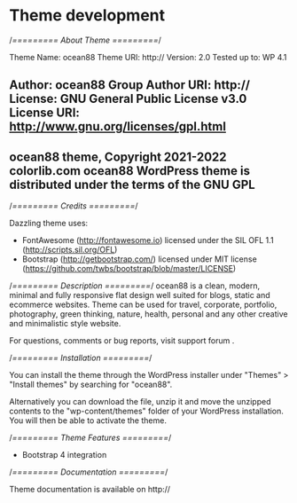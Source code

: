 # Theme development
/*========= About Theme =========*/

Theme Name: ocean88
Theme URI: http://
Version: 2.0
Tested up to: WP 4.1

Author: ocean88 Group
Author URI: http://
License: GNU General Public License v3.0
License URI: http://www.gnu.org/licenses/gpl.html
-------------------------------------------------------
ocean88 theme, Copyright 2021-2022 colorlib.com
ocean88 WordPress theme is distributed under the terms of the GNU GPL
-------------------------------------------------------

/*========= Credits =========*/

Dazzling theme uses:

* FontAwesome (http://fontawesome.io) licensed under the SIL OFL 1.1 (http://scripts.sil.org/OFL)
* Bootstrap (http://getbootstrap.com/) licensed under MIT license (https://github.com/twbs/bootstrap/blob/master/LICENSE)

/*========= Description =========*/
ocean88 is a clean, modern, minimal and fully responsive flat design well suited for blogs,
 static and ecommerce websites. Theme can be used for travel, corporate, portfolio, photography, green thinking, nature, health,
 personal and any other creative and minimalistic style website. 

For questions, comments or bug reports, visit   	support forum .

/*========= Installation =========*/

You can install the theme through the WordPress installer under "Themes" > "Install themes" by searching for "ocean88".

Alternatively you can download the file, unzip it and move the unzipped contents to the "wp-content/themes" folder 
of your WordPress installation. You will then be able to activate the theme.



/*========= Theme Features =========*/

* Bootstrap 4 integration

/*========= Documentation =========*/

Theme documentation is available on http://


